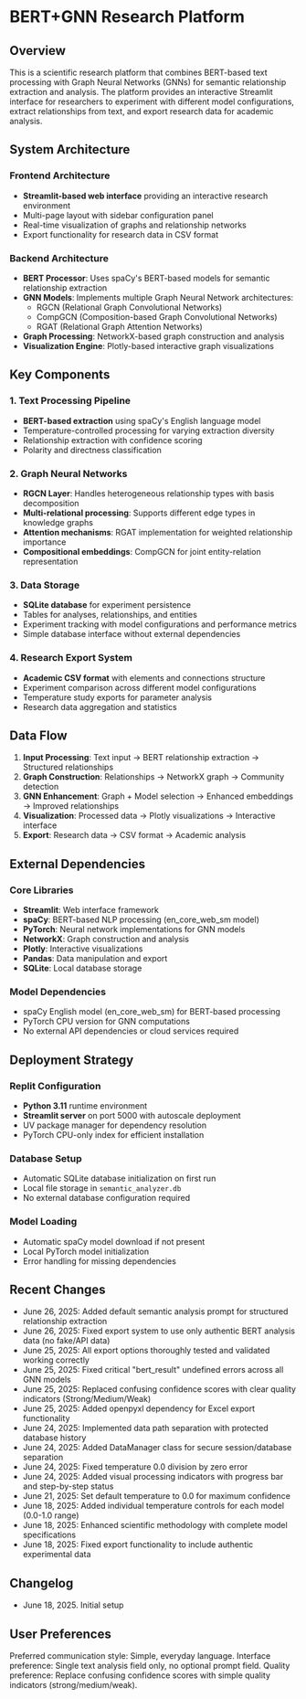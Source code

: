 # BERT+GNN Research Platform

## Overview

This is a scientific research platform that combines BERT-based text processing with Graph Neural Networks (GNNs) for semantic relationship extraction and analysis. The platform provides an interactive Streamlit interface for researchers to experiment with different model configurations, extract relationships from text, and export research data for academic analysis.

## System Architecture

### Frontend Architecture
- **Streamlit-based web interface** providing an interactive research environment
- Multi-page layout with sidebar configuration panel
- Real-time visualization of graphs and relationship networks
- Export functionality for research data in CSV format

### Backend Architecture
- **BERT Processor**: Uses spaCy's BERT-based models for semantic relationship extraction
- **GNN Models**: Implements multiple Graph Neural Network architectures:
  - RGCN (Relational Graph Convolutional Networks)
  - CompGCN (Composition-based Graph Convolutional Networks)
  - RGAT (Relational Graph Attention Networks)
- **Graph Processing**: NetworkX-based graph construction and analysis
- **Visualization Engine**: Plotly-based interactive graph visualizations

## Key Components

### 1. Text Processing Pipeline
- **BERT-based extraction** using spaCy's English language model
- Temperature-controlled processing for varying extraction diversity
- Relationship extraction with confidence scoring
- Polarity and directness classification

### 2. Graph Neural Networks
- **RGCN Layer**: Handles heterogeneous relationship types with basis decomposition
- **Multi-relational processing**: Supports different edge types in knowledge graphs
- **Attention mechanisms**: RGAT implementation for weighted relationship importance
- **Compositional embeddings**: CompGCN for joint entity-relation representation

### 3. Data Storage
- **SQLite database** for experiment persistence
- Tables for analyses, relationships, and entities
- Experiment tracking with model configurations and performance metrics
- Simple database interface without external dependencies

### 4. Research Export System
- **Academic CSV format** with elements and connections structure
- Experiment comparison across different model configurations
- Temperature study exports for parameter analysis
- Research data aggregation and statistics

## Data Flow

1. **Input Processing**: Text input → BERT relationship extraction → Structured relationships
2. **Graph Construction**: Relationships → NetworkX graph → Community detection
3. **GNN Enhancement**: Graph + Model selection → Enhanced embeddings → Improved relationships
4. **Visualization**: Processed data → Plotly visualizations → Interactive interface
5. **Export**: Research data → CSV format → Academic analysis

## External Dependencies

### Core Libraries
- **Streamlit**: Web interface framework
- **spaCy**: BERT-based NLP processing (en_core_web_sm model)
- **PyTorch**: Neural network implementations for GNN models
- **NetworkX**: Graph construction and analysis
- **Plotly**: Interactive visualizations
- **Pandas**: Data manipulation and export
- **SQLite**: Local database storage

### Model Dependencies
- spaCy English model (en_core_web_sm) for BERT-based processing
- PyTorch CPU version for GNN computations
- No external API dependencies or cloud services required

## Deployment Strategy

### Replit Configuration
- **Python 3.11** runtime environment
- **Streamlit server** on port 5000 with autoscale deployment
- UV package manager for dependency resolution
- PyTorch CPU-only index for efficient installation

### Database Setup
- Automatic SQLite database initialization on first run
- Local file storage in `semantic_analyzer.db`
- No external database configuration required

### Model Loading
- Automatic spaCy model download if not present
- Local PyTorch model initialization
- Error handling for missing dependencies

## Recent Changes

- June 26, 2025: Added default semantic analysis prompt for structured relationship extraction
- June 26, 2025: Fixed export system to use only authentic BERT analysis data (no fake/API data)
- June 25, 2025: All export options thoroughly tested and validated working correctly
- June 25, 2025: Fixed critical "bert_result" undefined errors across all GNN models
- June 25, 2025: Replaced confusing confidence scores with clear quality indicators (Strong/Medium/Weak)
- June 25, 2025: Added openpyxl dependency for Excel export functionality
- June 24, 2025: Implemented data path separation with protected database history
- June 24, 2025: Added DataManager class for secure session/database separation
- June 24, 2025: Fixed temperature 0.0 division by zero error
- June 24, 2025: Added visual processing indicators with progress bar and step-by-step status
- June 21, 2025: Set default temperature to 0.0 for maximum confidence
- June 18, 2025: Added individual temperature controls for each model (0.0-1.0 range)
- June 18, 2025: Enhanced scientific methodology with complete model specifications
- June 18, 2025: Fixed export functionality to include authentic experimental data

## Changelog

- June 18, 2025. Initial setup

## User Preferences

Preferred communication style: Simple, everyday language.
Interface preference: Single text analysis field only, no optional prompt field.
Quality preference: Replace confusing confidence scores with simple quality indicators (strong/medium/weak).